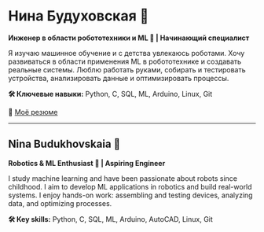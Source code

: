 # Нина Будуховская 👋
**Инженер в области робототехники и ML 🤖 | Начинающий специалист**

Я изучаю машинное обучение и с детства увлекаюсь роботами. Хочу развиваться в области применения ML в робототехнике и создавать реальные системы. Люблю работать руками, собирать и тестировать устройства, анализировать данные и оптимизировать процессы.  

**🛠 Ключевые навыки:** Python, C, SQL, ML, Arduino, Linux, Git  

📄 [Моё резюме](https://github.com/26Ginger/resume/)  

---

## Nina Budukhovskaia 👋
**Robotics & ML Enthusiast 🤖 | Aspiring Engineer**

I study machine learning and have been passionate about robots since childhood. I aim to develop ML applications in robotics and build real-world systems. I enjoy hands-on work: assembling and testing devices, analyzing data, and optimizing processes.  

**🛠 Key skills:** Python, C, SQL, ML, Arduino, AutoCAD, Linux, Git
